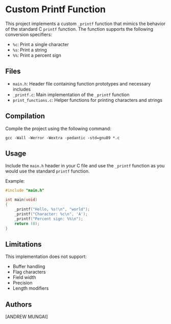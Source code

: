 # Custom Printf Function

This project implements a custom `_printf` function that mimics the behavior of the standard C `printf` function. The function supports the following conversion specifiers:

- `%c`: Print a single character
- `%s`: Print a string
- `%%`: Print a percent sign

## Files

- `main.h`: Header file containing function prototypes and necessary includes
- `_printf.c`: Main implementation of the `_printf` function
- `print_functions.c`: Helper functions for printing characters and strings

## Compilation

Compile the project using the following command:

```
gcc -Wall -Werror -Wextra -pedantic -std=gnu89 *.c
```

## Usage

Include the `main.h` header in your C file and use the `_printf`
function as you would use the standard `printf` function.

Example:

```c
#include "main.h"

int main(void)
{
    _printf("Hello, %s!\n", "world");
    _printf("Character: %c\n", 'A');
    _printf("Percent sign: %%\n");
    return (0);
}
```

## Limitations

This implementation does not support:
- Buffer handling
- Flag characters
- Field width
- Precision
- Length modifiers

## Authors

[ANDREW MUNGAI]
